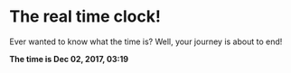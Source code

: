 # The real time clock!

Ever wanted to know what the time is? Well, your journey is about to end!

**The time is Dec 02, 2017, 03:19**